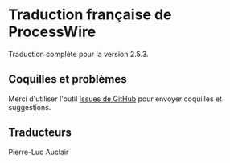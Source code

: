 # Traduction française de ProcessWire

Traduction complète pour la version 2.5.3.

## Coquilles et problèmes

Merci d'utiliser l'outil [Issues de GitHub](issues) pour envoyer coquilles et suggestions.

## Traducteurs

Pierre-Luc Auclair